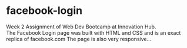 # facebook-login
Week 2 Assignment of Web Dev Bootcamp at Innovation Hub.  
The Facebook Login page was built with HTML and CSS and is an exact replica of facebook.com
The page is also very responsive...
